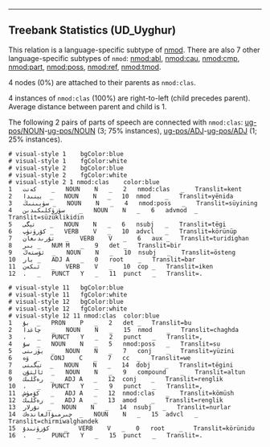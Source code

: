 

--------------------------------------------------------------------------------

## Treebank Statistics (UD_Uyghur)

This relation is a language-specific subtype of [nmod]().
There are also 7 other language-specific subtypes of `nmod`: [nmod:abl](), [nmod:cau](), [nmod:cmp](), [nmod:part](), [nmod:poss](), [nmod:ref](), [nmod:tmod]().

4 nodes (0%) are attached to their parents as `nmod:clas`.

4 instances of `nmod:clas` (100%) are right-to-left (child precedes parent).
Average distance between parent and child is 1.

The following 2 pairs of parts of speech are connected with `nmod:clas`: [ug-pos/NOUN]()-[ug-pos/NOUN]() (3; 75% instances), [ug-pos/ADJ]()-[ug-pos/ADJ]() (1; 25% instances).


~~~ conllu
# visual-style 1	bgColor:blue
# visual-style 1	fgColor:white
# visual-style 2	bgColor:blue
# visual-style 2	fgColor:white
# visual-style 2 1 nmod:clas	color:blue
1	كەنت	_	NOUN	N	_	2	nmod:clas	_	Translit=kent
2	يېنىدا	_	NOUN	N	_	10	nmod	_	Translit=yënida
3	سۈيىنىڭ	_	NOUN	N	_	4	nmod:poss	_	Translit=süyining
4	سۈزۈكلىكىدىن	_	NOUN	N	_	6	advmod	_	Translit=süzüklikidin
5	تېگى	_	NOUN	N	_	6	nsubj	_	Translit=tëgi
6	كۆرۈنۈپ	_	VERB	V	_	10	advcl	_	Translit=körünüp
7	تۇرىدىغان	_	VERB	V	_	6	aux	_	Translit=turidighan
8	بىر	_	NUM	M	_	9	det	_	Translit=bir
9	ئۆستەڭ	_	NOUN	N	_	10	nsubj	_	Translit=östeng
10	بار	_	ADJ	A	_	0	root	_	Translit=bar
11	ئىكەن	_	VERB	V	_	10	cop	_	Translit=iken
12	.	_	PUNCT	Y	_	11	punct	_	Translit=.

~~~


~~~ conllu
# visual-style 11	bgColor:blue
# visual-style 11	fgColor:white
# visual-style 12	bgColor:blue
# visual-style 12	fgColor:white
# visual-style 12 11 nmod:clas	color:blue
1	بۇ	_	PRON	P	_	2	det	_	Translit=bu
2	چاغدا	_	NOUN	N	_	15	nmod	_	Translit=chaghda
3	،	_	PUNCT	Y	_	2	punct	_	Translit=,
4	سۇ	_	NOUN	N	_	5	nmod:poss	_	Translit=su
5	يۈزىنى	_	NOUN	N	_	7	conj	_	Translit=yüzini
6	ۋە	_	CONJ	C	_	7	cc	_	Translit=we
7	تېگىنى	_	NOUN	N	_	14	dobj	_	Translit=tëgini
8	ئالتۇن	_	NOUN	N	_	9	compound	_	Translit=altun
9	رەڭلىك	_	ADJ	A	_	12	conj	_	Translit=renglik
10	،	_	PUNCT	Y	_	9	punct	_	Translit=,
11	كۆمۈش	_	ADJ	A	_	12	nmod:clas	_	Translit=kömüsh
12	رەڭلىك	_	ADJ	A	_	13	amod	_	Translit=renglik
13	نۇرلار	_	NOUN	N	_	14	nsubj	_	Translit=nurlar
14	چىرمىۋالغاندەك	_	NOUN	N	_	15	advcl	_	Translit=chirmiwalghandek
15	كۆرۈنىدۇ	_	VERB	V	_	0	root	_	Translit=körünidu
16	.	_	PUNCT	Y	_	15	punct	_	Translit=.

~~~


